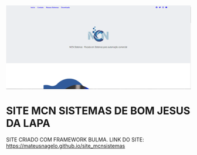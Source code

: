 <img src="./img/site-mcn.png"/>





# SITE MCN SISTEMAS DE BOM JESUS DA LAPA #

SITE CRIADO COM FRAMEWORK BULMA. 
LINK DO SITE: https://mateusnagelo.github.io/site_mcnsistemas



